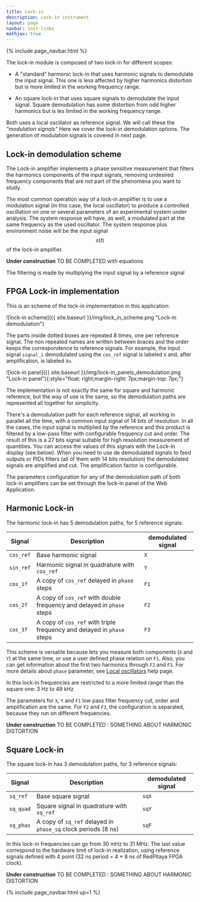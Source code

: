 ```yaml
---
title: Lock-in
description: Lock-in instrument
layout: page
navbar: inst-links
mathjax: true
---
```


{% include page_navbar.html %}


The lock-in module is composed of two lock-in for different scopes:

 - A "standard" harmonic lock-in that uses harmonic signals to demodulate
 the input signal. This one is less affected by higher harmonics distortion but
 is more limited in the working frequency range.

 - An square lock-in that uses square signals to demodulate
 the input signal. Square demodulation has some distortion from odd higher harmonics
 but is les limited in the working frequency range.

Both uses a local oscillator as reference signal. We will call these the *"modulation signals"*
Here we cover the lock-in demodulation options. The generation of modulation signals is covered in
next page.

## Lock-in demodulation scheme

The Lock-in amplifier implements a phase sensitive measurement that filters
the harmonics components of the input signals, removing undesired frequency
components that are not part of the phenomena you want to study.

The most common operation way of a lock-in amplifier is to use a modulation signal
(in this case, the local oscillator) to produce a controlled oscillation on one or
several parameters of an experimental system under analysis. The system response
will have, as well, a modulated part at the same frequency as the used oscillator.
The system response plus environment noise will be the input signal $$s(t)$$ of the lock-in amplifier.

<div class="alert alert-warning" role="alert">
  <strong>Under construction</strong> TO BE COMPLETED with equations
</div>


The filtering is made by multiplying the input signal by a reference signal

## FPGA Lock-in implementation

This is an scheme of the lock-in implementation in this application:

![lock-in scheme]({{ site.baseurl }}/img/lock_in_scheme.png "Lock-in demodulation")

The parts inside dotted boxes are repeated 8 times, one per reference signal. The non repeated names are written between braces and the order keeps the correspondence to reference signals. For example, the input signal `signal_i` demodulated using the `cos_ref` signal is labeled `X` and, after amplification, is labeled `Xo`.

![lock-in panel]({{ site.baseurl }}/img/lock-in_panels_demodulation.png "Lock-in panel"){:style="float: right;margin-right: 7px;margin-top: 7px;"}

The implementation is not exactly the same for square and harmonic reference, but the
way of use is the same, so the demodulation paths are represented all together for simplicity.

There's a demodulation path for each reference signal, all working in parallel all the time, with a common input signal of 14 bits of resolution.
In all the cases, the input signal is multiplied by the reference and this product is filtered by a low-pass filter with configurable frequency cut and order. The result of this
is a 27 bits signal suitable for high resolution measurement of
quantities. You can access the values of this signals with the Lock-in display (see below). When you need to use de demodulated signals to feed outputs or PIDs filters (all of them with 14 bits resolution) the demodulated signals are amplified and cut. The amplification factor is configurable.

The parameters configuration for any of the demodulation path of both lock-in amplifiers can be set through the lock-in panel of the Web Application.

<div class="clearfix"> </div>


## Harmonic Lock-in

The harmonic lock-in has 5 demodulation paths, for 5 reference signals:

| Signal    | Description                                                            | demodulated signal |
|-----------|------------------------------------------------------------------------|--------------------|
| `cos_ref` | Base harmonic signal                                                   | `X`                |
| `sin_ref` | Harmonic signal in quadrature with `cos_ref`                           | `Y`                |
| `cos_1f`  | A copy of `cos_ref` delayed in `phase` steps                           | `F1`               |
| `cos_2f`  | A copy of `cos_ref` with double frequency and delayed in `phase` steps | `F2`               |
| `cos_3f`  | A copy of `cos_ref` with triple frequency and delayed in `phase` steps | `F3`               |

This scheme is versatile because lets you measure both components (`X` and `Y`) at the same time, or
use a user defined phase relation on `F1`. Also, you can get information about the first two harmonics through
`F2` and `F3`. For more details about `phase` parameter, see [Local oscillators](instruments_05_modulation.md) help page.

In this lock-in frequencies are restricted to a more limited range than the square one: 3 Hz to 49 kHz

The parameters for `X`, `Y` and `F1` low pass filter frequency cut, order and amplification are the same.
For `F2` and `F3`, the configuration is separated, because they run on different frequencies.


<div class="alert alert-warning" role="alert">
  <strong>Under construction</strong> TO BE COMPLETED : SOMETHING ABOUT HARMONIC DISTORTION
</div>



## Square Lock-in

The square lock-in has 3 demodulation paths, for 3 reference signals:

| Signal    | Description                                                            | demodulated signal |
|-----------|------------------------------------------------------------------------|--------------------|
| `sq_ref`  | Base square signal                                                     | `sqX`              |
| `sq_quad` | Square signal in quadrature with `sq_ref`                              | `sqY`              |
| `sq_phas` | A copy of `sq_ref` delayed in `phase_sq` clock periods (8 ns)          | `sqF`              |


In this lock-in frequencies can go from 30 mHz to 31 MHz. The last value correspond to the hardware limit of
lock-in realization, using reference signals defined with 4 point (32 ns period = 4 * 8 ns of RedPitaya FPGA clock).

<div class="alert alert-warning" role="alert">
  <strong>Under construction</strong> TO BE COMPLETED : SOMETHING ABOUT HARMONIC DISTORTION
</div>








{% include page_navbar.html up=1 %}
